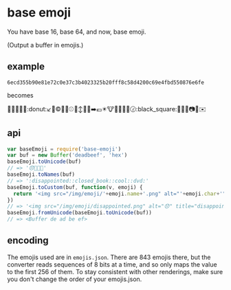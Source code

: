 # base emoji

You have base 16, base 64, and now, base emoji.

(Output a buffer in emojis.)

## example

`6ecd355b90e81e72c0e37c3b4023325b20fff8c58d4200c69e4fbd550876e6fe`

becomes

:busstop::crystal_ball::bamboo::bookmark::city_sunset::donut::arrow_lower_left::cake::copyright::dog::card_index::baseball::bear::arrow_up_down::baggage_claim::bookmark::arrow_right::euro::eight_pointed_black_star::cow::cinema::beer::100::cow2::clock230::black_square::cookie::blue_heart::abcd::camera::dolls::envelope:

## api

```js
var baseEmoji = require('base-emoji')
var buf = new Buffer('deadbeef', 'hex')
baseEmoji.toUnicode(buf)
// => '😞📕🆒📀'
baseEmoji.toNames(buf)
// => ':disappointed::closed_book::cool::dvd:'
baseEmoji.toCustom(buf, function(v, emoji) {
  return '<img src="/img/emoji/'+emoji.name+'.png" alt="'+emoji.char+'" title="'+emoji.name+'">'
})
// => '<img src="/img/emoji/disappointed.png" alt="😞" title="disappointed">...'
baseEmoji.fromUnicode(baseEmoji.toUnicode(buf))
// => <Buffer de ad be ef>
```

## encoding

The emojis used are in `emojis.json`. There are 843 emojis there, but the converter reads sequences of 8 bits at a time, and so only maps the value to the first 256 of them. To stay consistent with other renderings, make sure you don't change the order of your emojis.json.
